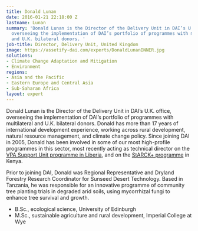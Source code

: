 ```yaml
---
title: Donald Lunan
date: 2016-01-21 22:18:00 Z
lastname: Lunan
summary: 'Donald Lunan is the Director of the Delivery Unit in DAI’s U.K. office,
  overseeing the implementation of DAI’s portfolio of programmes with multilateral
  and U.K. bilateral donors. '
job-title: Director, Delivery Unit, United Kingdom
image: https://assetify-dai.com/experts/DonaldLunanINNER.jpg
solutions:
- Climate Change Adaptation and Mitigation
- Environment
regions:
- Asia and the Pacific
- Eastern Europe and Central Asia
- Sub-Saharan Africa
layout: expert
---
```


Donald Lunan is the Director of the Delivery Unit in DAI’s U.K. office, overseeing the implementation of DAI’s portfolio of programmes with multilateral and U.K. bilateral donors. Donald has more than 17 years of international development experience, working across rural development, natural resource management, and climate change policy. Since joining DAI in 2005, Donald has been involved in some of our most high-profile programmes in this sector, most recently acting as technical director on the [VPA Support Unit programme in Liberia](https://www.dai.com/our-work/projects/liberia-support-unit-liberia-flegt-voluntary-partnership-agreement-vpa), and on the [StARCK+ programme](https://www.dai.com/our-work/projects/kenya-strengthening-adaptation-and-resilience-climate-change-kenya-plus-starck) in Kenya.
 
Prior to joining DAI, Donald was Regional Representative and Dryland Forestry Research Coordinator for Sunseed Desert Technology. Based in Tanzania, he was responsible for an innovative programme of community tree planting trials in degraded arid soils, using mycorrhizal fungi to enhance tree survival and growth. 

* B.Sc., ecological science, University of Edinburgh
* M.Sc., sustainable agriculture and rural development, Imperial College at Wye